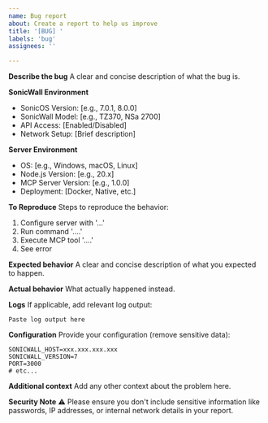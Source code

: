 ```yaml
---
name: Bug report
about: Create a report to help us improve
title: '[BUG] '
labels: 'bug'
assignees: ''

---
```


**Describe the bug**
A clear and concise description of what the bug is.

**SonicWall Environment**
- SonicOS Version: [e.g., 7.0.1, 8.0.0]
- SonicWall Model: [e.g., TZ370, NSa 2700]
- API Access: [Enabled/Disabled]
- Network Setup: [Brief description]

**Server Environment**
- OS: [e.g., Windows, macOS, Linux]
- Node.js Version: [e.g., 20.x]
- MCP Server Version: [e.g., 1.0.0]
- Deployment: [Docker, Native, etc.]

**To Reproduce**
Steps to reproduce the behavior:
1. Configure server with '...'
2. Run command '....'
3. Execute MCP tool '....'
4. See error

**Expected behavior**
A clear and concise description of what you expected to happen.

**Actual behavior**
What actually happened instead.

**Logs**
If applicable, add relevant log output:
```
Paste log output here
```

**Configuration**
Provide your configuration (remove sensitive data):
```env
SONICWALL_HOST=xxx.xxx.xxx.xxx
SONICWALL_VERSION=7
PORT=3000
# etc...
```

**Additional context**
Add any other context about the problem here.

**Security Note**
⚠️ Please ensure you don't include sensitive information like passwords, IP addresses, or internal network details in your report.